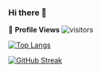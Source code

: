 ### Hi there 👋

<!--
**aryanchandrakar/aryanchandrakar** is a ✨ _special_ ✨ repository because its `README.md` (this file) appears on your GitHub profile.
-->


<!--  PROFILES VIEWS -->
🌱 **Profile Views**
![visitors](https://profile-counter.glitch.me/aryanchandrakar/count.svg?align=center)
<!--  TOP LANGUAGES STATISTICS -->
 [![Top Langs](https://github-readme-stats.vercel.app/api/top-langs/?username=aryanchandrakar&theme=dark&layout=compact&align=right&width=40%)](https://github.com/aryanchandrakar/github-readme-stats)
<!--  CONTRIBUTION AND STREAK BLOCK -->
 [![GitHub Streak](https://github-readme-streak-stats.herokuapp.com/?user=aryanchandrakar&currStreakNum=2FD3EB&fire=pink&sideLabels=F00&theme=nightowl)](https://git.io/streak-stats)       
      
<!--
---
 
Here are some ideas to get you started:

- 🔭 I’m currently working on ...
- 🌱 I’m currently learning ...
- 👯 I’m looking to collaborate on ...
- 🤔 I’m looking for help with ...
- 💬 Ask me about ...
- 📫 How to reach me: ...
- 😄 Pronouns: ...
- ⚡ Fun fact: ...
-->

